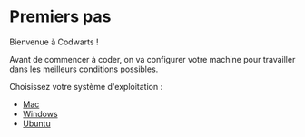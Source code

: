 # Premiers pas
Bienvenue à Codwarts !

Avant de commencer à coder, on va configurer votre machine pour travailler dans les meilleurs conditions possibles.

Choisissez votre système d'exploitation :

- [Mac](https://www.google.com)
- [Windows](https://www.google.com)
- [Ubuntu](https://www.google.com)
